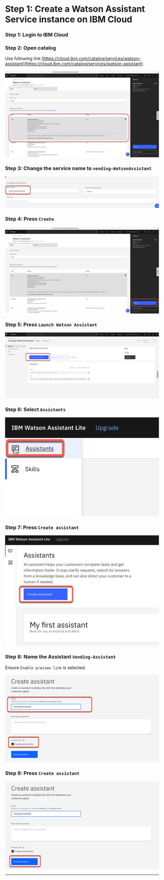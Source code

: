 # Step 1: Create a Watson Assistant Service instance on IBM Cloud

### Step 1: Login to IBM Cloud

### Step 2: Open catalog

Use following link [https://cloud.ibm.com/catalog/services/watson-assistant](https://cloud.ibm.com/catalog/services/watson-assistant)

![](../../images/create-assistant-01.png)

### Step 3: Change the service name to `vending-WatsonAssistant`

![](../../images/create-assistant-02.png)

### Step 4: Press `Create`

![](../../images/create-assistant-03.png)

### Step 5: Press `Launch Watson Assistant`

![](../../images/create-assistant-04.png)

### Step 6: Select `Assistants`

![](../../images/create-assistant-05.png)

### Step 7: Press `Create assistant`

![](../../images/create-assistant-06.png)

### Step 8: Name the Assistant `Vending-Assistant`

Ensure `Enable preview link` is selected.

![](../../images/create-assistant-07.png)

### Step 9: Press `Create assistant`

![](../../images/create-assistant-08.png)

---